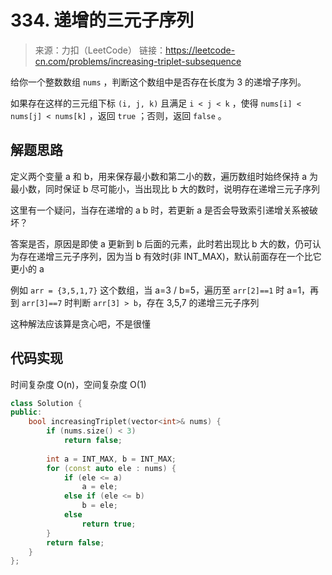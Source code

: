 # 334. 递增的三元子序列
> 来源：力扣（LeetCode）
链接：https://leetcode-cn.com/problems/increasing-triplet-subsequence

给你一个整数数组 `nums` ，判断这个数组中是否存在长度为 3 的递增子序列。

如果存在这样的三元组下标 `(i, j, k)` 且满足 `i < j < k` ，使得 `nums[i] < nums[j] < nums[k]` ，返回 `true` ；否则，返回 `false` 。


## 解题思路
定义两个变量 a 和 b，用来保存最小数和第二小的数，遍历数组时始终保持 a 为最小数，同时保证 b 尽可能小，当出现比 b 大的数时，说明存在递增三元子序列

这里有一个疑问，当存在递增的 a b 时，若更新 a 是否会导致索引递增关系被破坏？

答案是否，原因是即使 a 更新到 b 后面的元素，此时若出现比 b 大的数，仍可认为存在递增三元子序列，因为当 b 有效时(非 INT_MAX)，默认前面存在一个比它更小的 a

例如 `arr = {3,5,1,7}` 这个数组，当 a=3 / b=5，遍历至 `arr[2]==1` 时 a=1，再到 `arr[3]==7` 时判断 `arr[3] > b`，存在 3,5,7 的递增三元子序列

这种解法应该算是贪心吧，不是很懂

## 代码实现
时间复杂度 O(n)，空间复杂度 O(1)
```cpp
class Solution {
public:
    bool increasingTriplet(vector<int>& nums) {
        if (nums.size() < 3)
            return false;
        
        int a = INT_MAX, b = INT_MAX;
        for (const auto ele : nums) {
            if (ele <= a) 
                a = ele;
            else if (ele <= b) 
                b = ele;
            else 
                return true;
        }
        return false;
    }
};
```

